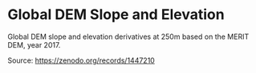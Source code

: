 # Global DEM Slope and Elevation

Global DEM slope and elevation derivatives at 250m based on the MERIT DEM, year 2017.

Source: https://zenodo.org/records/1447210
